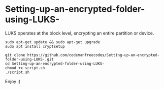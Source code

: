 # Setting-up-an-encrypted-folder-using-LUKS-
LUKS operates at the block level, encrypting an entire partition or device. 

```
sudo apt-get update && sudo apt-get upgrade
sudo apt install cryptsetup

git clone https://github.com/codemanfreecodes/Setting-up-an-encrypted-folder-using-LUKS-.git
cd Setting-up-an-encrypted-folder-using-LUKS-
chmod +x script.sh
./script.sh
```
Enjoy  ;)
